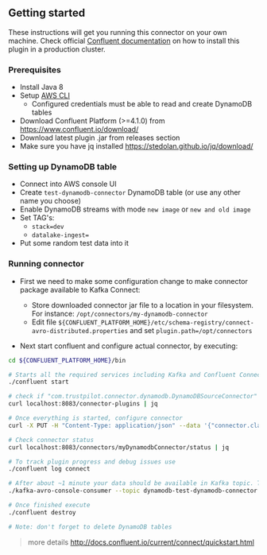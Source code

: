 ## Getting started

These instructions will get you running this connector on your own machine. Check official [Confluent documentation](https://docs.confluent.io/current/connect/userguide.html#installing-plugins) on how to install this plugin in a production cluster.

### Prerequisites

* Install Java 8
* Setup [AWS CLI](https://docs.aws.amazon.com/cli/latest/userguide/cli-chap-configure.html)
  * Configured credentials must be able to read and create DynamoDB tables 
* Download Confluent Platform (>=4.1.0) from https://www.confluent.io/download/
* Download latest plugin .jar from releases section
* Make sure you have jq installed https://stedolan.github.io/jq/download/
  
### Setting up DynamoDB table

* Connect into AWS console UI
* Create  `test-dynamodb-connector` DynamoDB table (or use any other name you choose)
* Enable DynamoDB streams with mode `new image` or `new and old image`
* Set TAG's:
  * `stack=dev`
  * `datalake-ingest=`
* Put some random test data into it

### Running connector

* First we need to make some configuration change to make connector package available to Kafka Connect:

  * Store downloaded connector jar file to a location in your filesystem. For instance: `/opt/connectors/my-dynamodb-connector`
  * Edit file `${CONFLUENT_PLATFORM_HOME}/etc/schema-registry/connect-avro-distributed.properties` and set `plugin.path=/opt/connectors`

* Next start confluent and configure actual connector, by executing: 
```bash
cd ${CONFLUENT_PLATFORM_HOME}/bin

# Starts all the required services including Kafka and Confluent Connect
./confluent start

# check if "com.trustpilot.connector.dynamodb.DynamoDBSourceConnector" has been loaded
curl localhost:8083/connector-plugins | jq

# Once everything is started, configure connector
curl -X PUT -H "Content-Type: application/json" --data '{"connector.class":"DynamoDBSourceConnector","tasks.max":"100","name":"myDynamodbConnector"}' localhost:8083/connectors/myDynamodbConnector/config

# Check connector status
curl localhost:8083/connectors/myDynamodbConnector/status | jq

# To track plugin progress and debug issues use
./confluent log connect

# After about ~1 minute your data should be available in Kafka topic. Test it out with:
./kafka-avro-console-consumer --topic dynamodb-test-dynamodb-connector --bootstrap-server localhost:9092  --from-beginning  

# Once finished execute 
./confluent destroy

# Note: don't forget to delete DynamoDB tables
```

> more details http://docs.confluent.io/current/connect/quickstart.html